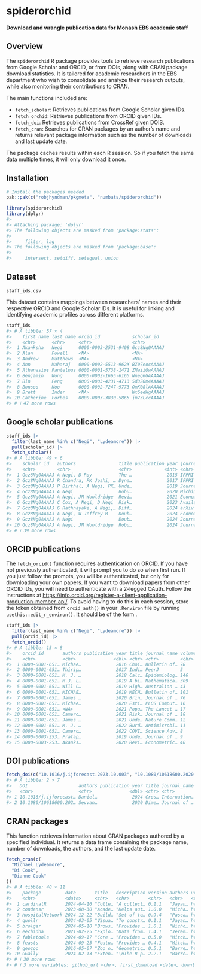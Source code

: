
<!-- README.md is generated from README.Rmd. Please edit that file -->

# spiderorchid

<!-- badges: start -->
<!-- badges: end -->

**Download and wrangle publication data for Monash EBS academic staff**

## Overview

The `spiderorchid` R package provides tools to retrieve research
publications from Google Scholar and ORCID, or from DOIs, along with
CRAN package download statistics. It is tailored for academic
researchers in the EBS department who wish to consolidate and analyze
their research outputs, while also monitoring their contributions to
CRAN.

The main functions included are:

- `fetch_scholar`: Retrieves publications from Google Scholar given IDs.
- `fetch_orchid`: Retrieves publications from ORCID given IDs.
- `fetch_doi`: Retrieves publications from CrossRef given DOIS.
- `fetch_cran`: Searches for CRAN packages by an author’s name and
  returns relevant package information such as the number of downloads
  and last update date.

The package caches results within each R session. So if you fetch the
same data multiple times, it will only download it once.

## Installation

``` r
# Install the packages needed
pak::pak(c("robjhyndman/pkgmeta", "numbats/spiderorchid"))
```

``` r
library(spiderorchid)
library(dplyr)
#> 
#> Attaching package: 'dplyr'
#> The following objects are masked from 'package:stats':
#> 
#>     filter, lag
#> The following objects are masked from 'package:base':
#> 
#>     intersect, setdiff, setequal, union
```

## Dataset

`staff_ids.csv`

This dataset contains mappings between researchers’ names and their
respective ORCID and Google Scholar IDs. It is useful for linking and
identifying academic profiles across different platforms.

``` r
staff_ids
#> # A tibble: 57 × 4
#>    first_name last_name orcid_id            scholar_id  
#>    <chr>      <chr>     <chr>               <chr>       
#>  1 Akanksha   Negi      0000-0003-2531-9408 Gcz8Ng0AAAAJ
#>  2 Alan       Powell    <NA>                <NA>        
#>  3 Andrew     Matthews  <NA>                <NA>        
#>  4 Ann        Maharaj   0000-0002-5513-962X BZ07eocAAAAJ
#>  5 Athanasios Pantelous 0000-0001-5738-1471 ZMaiiQwAAAAJ
#>  6 Benjamin   Wong      0000-0002-1665-6165 Nneg6GAAAAAJ
#>  7 Bin        Peng      0000-0003-4231-4713 5d3ZOm4AAAAJ
#>  8 Bonsoo     Koo       0000-0002-7247-9773 OmK08lAAAAAJ
#>  9 Brett      Inder     <NA>                Wx6eeWgAAAAJ
#> 10 Catherine  Forbes    0000-0003-3830-5865 jm73LccAAAAJ
#> # ℹ 47 more rows
```

## Google scholar publications

``` r
staff_ids |>
  filter(last_name %in% c("Negi", "Lydeamore")) |>
  pull(scholar_id) |>
  fetch_scholar()
#> # A tibble: 49 × 6
#>    scholar_id   authors                title publication_year journal_name DOI  
#>    <chr>        <chr>                  <chr>            <int> <chr>        <chr>
#>  1 Gcz8Ng0AAAAJ A Negi, D Roy          The …             2015 IFPRI Discu… <NA> 
#>  2 Gcz8Ng0AAAAJ R Chandra, PK Joshi, … Dyna…             2017 IFPRI book … <NA> 
#>  3 Gcz8Ng0AAAAJ P Birthal, A Negi, PK… Unde…             2019 Journal of … <NA> 
#>  4 Gcz8Ng0AAAAJ A Negi                 Robu…             2020 Michigan St… <NA> 
#>  5 Gcz8Ng0AAAAJ A Negi, JM Wooldridge  Revi…             2021 Econometric… <NA> 
#>  6 Gcz8Ng0AAAAJ C Cox, A Negi, D Negi  Risk…             2023 Available a… <NA> 
#>  7 Gcz8Ng0AAAAJ G Rathnayake, A Negi,… Diff…             2024 arXiv prepr… <NA> 
#>  8 Gcz8Ng0AAAAJ A Negi, W Jeffrey M    Doub…             2024 Econometric… <NA> 
#>  9 Gcz8Ng0AAAAJ A Negi                 Doub…             2024 Journal of … <NA> 
#> 10 Gcz8Ng0AAAAJ A Negi, JM Wooldridge  Robu…             2024 Journal of … <NA> 
#> # ℹ 39 more rows
```

## ORCID publications

The `fetch_orcid()` function requires authentication on ORCID. If you
have not previously authenticated, it will prompt you to do so when
first run. If you just follow the prompts, you will be authenticated,
but only for downloading your own papers. If you want to download papers
from other ORCID IDs, you will need to authenticate with a 2-legged
OAuth. Follow the instructions at
<https://info.orcid.org/register-a-client-application-production-member-api/>.
To avoid having to do this in each session, store the token obtained
from `orcid_auth()` in your `.Renviron` file by running
`usethis::edit_r_environ()`. It should be of the form .

``` r
staff_ids |>
  filter(last_name %in% c("Negi", "Lydeamore")) |>
  pull(orcid_id) |>
  fetch_orcid()
#> # A tibble: 15 × 8
#>    orcid_id       authors publication_year title journal_name volume issue DOI  
#>    <chr>          <chr>              <dbl> <chr> <chr>        <chr>  <chr> <chr>
#>  1 0000-0001-651… Michae…             2016 Choi… Bulletin of… 78     2     10.1…
#>  2 0000-0001-651… Thirip…             2017 Indi… PeerJ        5      <NA>  10.7…
#>  3 0000-0001-651… M. J. …             2018 Calc… Epidemiolog… 146    9     10.1…
#>  4 0000-0001-651… M.J. L…             2019 A bi… Mathematica… 309    <NA>  10.1…
#>  5 0000-0001-651… Will C…             2019 High… Australian … 43     2     10.1…
#>  6 0000-0001-651… MICHAE…             2019 MECH… Bulletin of… 101    1     10.1…
#>  7 0000-0001-651… James …             2020 Brin… Journal of … 76     3     10.1…
#>  8 0000-0001-651… Michae…             2020 Esti… PLOS Comput… 16     10    10.1…
#>  9 0000-0001-651… <NA>                2021 Popu… The Lancet … 17     <NA>  10.1…
#> 10 0000-0001-651… Camero…             2021 Risk… Journal of … 18     174   10.1…
#> 11 0000-0001-651… James …             2021 Unde… Nature Comm… 12     1     10.1…
#> 12 0000-0001-651… M. J. …             2022 Burd… Antimicrobi… 11     1     10.1…
#> 13 0000-0001-651… Camero…             2022 COVI… Science Adv… 8      14    10.1…
#> 14 0000-0003-253… Pratap…             2019 Unde… Journal of … 9      3     10.1…
#> 15 0000-0003-253… Akanks…             2020 Revi… Econometric… 40     5     10.1…
```

## DOI publications

``` r
fetch_doi(c("10.1016/j.ijforecast.2023.10.003", "10.1080/10618600.2020.1807353"))
#> # A tibble: 2 × 7
#>   DOI                   authors publication_year title journal_name volume issue
#>   <chr>                 <chr>              <dbl> <chr> <chr>        <chr>  <chr>
#> 1 10.1016/j.ijforecast… Daniel…             2024 Cros… Internation… 40     3    
#> 2 10.1080/10618600.202… Sevvan…             2020 Dime… Journal of … 30     1
```

## CRAN packages

This function retrieves information about CRAN packages authored by a
specified individual. It returns a data frame containing the package
name, number of downloads, the authors, and the last update date.

``` r
fetch_cran(c(
  "Michael Lydeamore",
  "Di Cook",
  "Dianne Cook"
))
#> # A tibble: 40 × 11
#>    package         date       title   description version authors url   cran_url
#>    <chr>           <date>     <chr>   <chr>       <chr>   <chr>   <chr> <chr>   
#>  1 cardinalR       2024-04-16 "Colle… "A collect… 0.1.1   "Jayan… http… https:/…
#>  2 condensr        2023-08-30 "Acade… "Helps aut… 1.0.0   "Micha… http… https:/…
#>  3 HospitalNetwork 2024-12-22 "Build… "Set of to… 0.9.4   "Pasca… http… https:/…
#>  4 quollr          2024-03-05 "Visua… "To constr… 0.1.1   "Jayan… http… https:/…
#>  5 brolgar         2024-05-10 "Brows… "Provides … 1.0.1   "Nicho… http… https:/…
#>  6 eechidna        2021-02-25 "Explo… "Data from… 1.4.1   "Jerem… http… https:/…
#>  7 fabletools      2024-09-17 "Core … "Provides … 0.5.0   "Mitch… http… https:/…
#>  8 feasts          2024-09-25 "Featu… "Provides … 0.4.1   "Mitch… http… https:/…
#>  9 geozoo          2016-05-07 "Zoo o… "Geometric… 0.5.1   "Barre… http… https:/…
#> 10 GGally          2024-02-13 "Exten… "\nThe R p… 2.2.1   "Barre… http… https:/…
#> # ℹ 30 more rows
#> # ℹ 3 more variables: github_url <chr>, first_download <date>, downloads <dbl>
```
